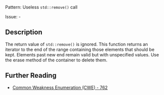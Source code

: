 Pattern: Useless `std::remove()` call

Issue: -

## Description

The return value of `std::remove()` is ignored. This function returns an iterator to the end of the range containing those elements that should be kept. Elements past new end remain valid but with unspecified values. Use the erase method of the container to delete them.

## Further Reading

* [Common Weakness Enumeration (CWE) - 762](https://cwe.mitre.org/data/definitions/762.html)